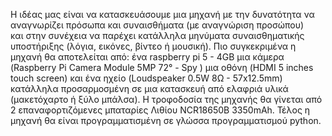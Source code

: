 Η ιδέας μας είναι να κατασκευάσουμε μια μηχανή με την δυνατότητα να αναγνωρίζει πρόσωπα και συναισθήματα (με αναγνώριση προσώπου)  
και στην συνέχεια να παρέχει κατάλληλα μηνύματα συναισθηματικής υποστήριξης (λόγια, εικόνες, βίντεο ή μουσική). 
Πιο συγκεκριμένα η μηχανή θα αποτελείται από:
ένα raspberry pi 5 - 4GB 
μια κάμερα (Raspberry Pi Camera Module 5MP 72° - Spy ) 
μια οθόνη (HDMI 5 inches touch screen) 
και ένα ηχείο (Loudspeaker 0.5W 8Ω - 57x12.5mm) 
κατάλληλα προσαρμοσμένη σε μια κατασκευή από ελαφριά υλικά (μακετόχαρτο ή ξύλο μπάλσα).
Η τροφοδοσία της μηχανής θα γίνεται από 2 επαναφορτιζόμενες μπαταρίες Λιθίου  NCR18650B 3350mAh. 
Τέλος η μηχανή θα είναι  προγραμματισμένη σε γλώσσα προγραμματισμού python. 

